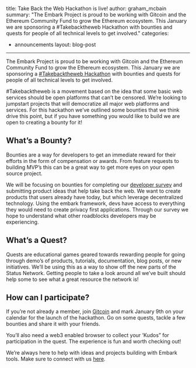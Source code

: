 title: Take Back the Web Hackathon is live!
author: graham_mcbain
summary: "The Embark Project is proud to be working with Gitcoin and the Ethereum Community Fund to grow the Ethereum ecosystem. This January we are sponsoring a #Takebacktheweb Hackathon with bounties and quests for people of all technical levels to get involved."
categories:
  - announcements
layout: blog-post
---

The Embark Project is proud to be working with Gitcoin and the Ethereum Community Fund to grow the Ethereum ecosystem. This January we are sponsoring a [#Takebacktheweb Hackathon](https://gitcoin.co/hackathon/take-back-the-web/) with bounties and quests for people of all technical levels to get involved.

#Takebacktheweb is a movement based on the idea that some basic web services should be open platforms that can’t be censored. We’re looking to jumpstart projects that will democratize all major web platforms and services. For this hackathon we’ve outlined some bounties that we think drive this point, but if you have something you would like to build we are open to creating a bounty for it!

## What’s a Bounty?
Bounties are a way for developers to get an immediate reward for their efforts in the form of compensation or awards. From feature requests to building MVP’s this can be a great way to get more eyes on your open source project.

We will be focusing on bounties for completing our [developer survey](https://airtable.com/tblhwj1iiy601R6c7/viwkZ92riBqlR1tsj?blocks=hide) and submitting product ideas that help take back the web. We want to create products that users already have today, but which leverage decentralized technology. Using the embark framework, devs have access to everything they would need to create privacy first applications. Through our survey we hope to understand what other roadblocks developers may be experiencing.

## What’s a Quest?
Quests are educational games geared towards rewarding people for going through demo’s of products, tutorials, documentation, blog posts, or new initiatives. We’ll be using this as a way to show off the new parts of the Status Network. Getting people to take a look around all we’ve built should help some to see what a great resource the network is!

## How can I participate?
If you’re not already a member, join [Gitcoin](https://gitcoin.co/) and mark January 9th on your calendar for the launch of the hackathon. Go on some quests, tackle a few bounties and share it with your friends.

You’ll also need a web3 enabled browser to collect your ‘Kudos” for participation in the quest. The experience is fun and worth checking out!

We’re always here to help with ideas and projects building with Embark tools. Make sure to connect with us [here](https://gitter.im/embark-framework/Lobby).


